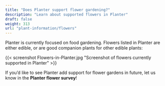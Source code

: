 ```yaml
---
title: "Does Planter support flower gardening?"
description: "Learn about supported flowers in Planter"
draft: false
weight: 313
url: "plant-information/flowers"
---
```


Planter is currently focused on food gardening. Flowers listed in Planter are either edible, or are good companion plants for other edible plants:

{{< screenshot Flowers-in-Planter.jpg "Screenshot of flowers currently supported in Planter" >}}

If you’d like to see Planter add support for flower gardens in future, let us know in the **Planter flower survey**!
